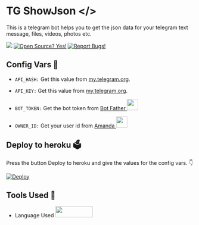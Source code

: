# TG ShowJson </>
This is a telegram bot helps you to get the json data for your telegram text message, files, videos, photos etc.

<a href="https://telegram.dog/ShowJsonSLbot"><img src="https://img.shields.io/badge/Telegram-Bot-blue.svg?logo=telegram"></a>
[![Open Source? Yes!](https://badgen.net/badge/Open%20Source%20%3F/Yes/yellow?icon=github)](https://github.com/TR-TECH-GUIDE/ShowJson)
[![Report Bugs!](https://badgen.net/badge/🐞%20Report%20/Bugs/red)](https://telegram.dog/trtechguide)

## Config Vars 🤖

- `API_HASH:` Get this value from [my.telegram.org](https://my.telegram.org).

- `API_KEY:` Get this value from [my.telegram.org](https://my.telegram.org).

- `BOT_TOKEN:` Get the bot token from [Bot Father <img src="https://telegra.ph/file/8d80c13110506bf1cb58e.jpg" width="30" height="30">](https://telegram.dog/BotFather)

- `OWNER_ID:` Get your user id from [Amanda <img src="https://telegra.ph/file/c4b657bc9d1decef505e4.jpg" width="30" height="30">](https://telegram.dog/TheAmandabot)

## Deploy to heroku 🗳
Press the button Deploy to heroku and give the values for the config vars. 👇

[![Deploy](https://www.herokucdn.com/deploy/button.svg)](https://heroku.com/deploy?template=https://github.com/TR-TECH-GUIDE/ShowJson)

## Tools Used 🧰
- Language Used [<img src="https://telegra.ph/file/960ed8709acaf8c68b894.jpg" width="100" height="30">](https://www.python.org/)

